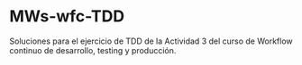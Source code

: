 # MWs-wfc-TDD
Soluciones para el ejercicio de TDD de la Actividad 3 del curso de Workflow continuo de desarrollo, testing y producción.
